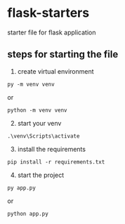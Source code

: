 # flask-starters
 starter file for flask application

## steps for starting the file

1. create virtual environment

```
py -m venv venv
```

or

```
python -m venv venv
```

2. start your venv

```
.\venv\Scripts\activate
```

3. install the requirements 

```
pip install -r requirements.txt
```

4. start the project

```
py app.py
```

or

```
python app.py
```